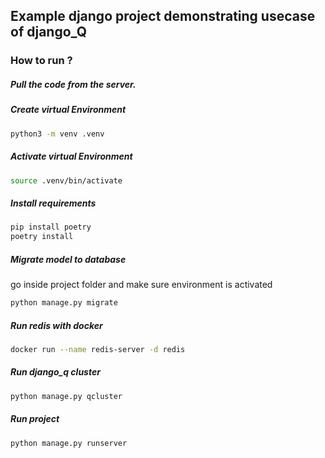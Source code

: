 ## Example django project demonstrating usecase of django_Q

### How to run ?


##### Pull the code from the server.

##### Create virtual Environment
```sh
python3 -m venv .venv
```

##### Activate virtual Environment
```sh
source .venv/bin/activate 
```

##### Install requirements
```sh
pip install poetry
poetry install
```
 
##### Migrate model to database
go inside project folder and make sure environment is activated
```sh
python manage.py migrate
```

##### Run redis with docker
```sh
docker run --name redis-server -d redis
```

##### Run django_q cluster
```sh
python manage.py qcluster
```

##### Run project
```sh
python manage.py runserver
```
